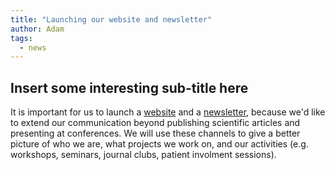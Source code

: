 ```yaml
---
title: "Launching our website and newsletter"
author: Adam
tags:
  - news
---
```


## Insert some interesting sub-title here

It is important for us to launch a [website](https://hulmanlab.com) and a [newsletter](https://mailchi.mp/rm/hulman-lab-newsletter), 
because we'd like to extend our communication beyond publishing scientific articles and presenting at conferences. 
We will use these channels to give a better picture of who we are, what projects we work on, and our activities 
(e.g. workshops, seminars, journal clubs, patient involment sessions). 
